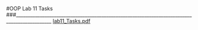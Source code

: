 #OOP Lab 11 Tasks
###_____________________________________________________________________________________________
[lab11_Tasks.pdf](https://github.com/user-attachments/files/20147009/lab11_Tasks.pdf)
